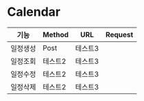 # Calendar

|기능|Method|URL|Request|
|------|---|---|---|
|일정생성|Post|테스트3|
|일정조회|테스트2|테스트3|
|일정수정|테스트2|테스트3|
|일정삭제|테스트2|테스트3|
